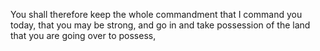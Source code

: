 You shall therefore keep the whole commandment that I command you today, that you may be strong, and go in and take possession of the land that you are going over to possess,
